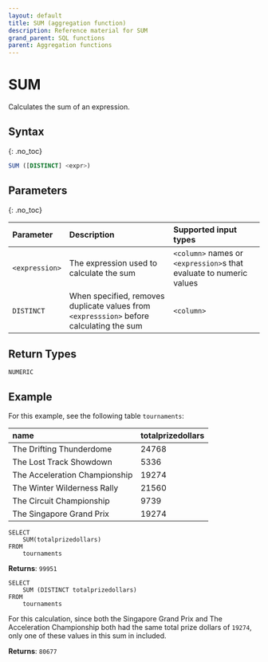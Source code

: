 ```yaml
---
layout: default
title: SUM (aggregation function)
description: Reference material for SUM
grand_parent: SQL functions
parent: Aggregation functions
---
```


# SUM

Calculates the sum of an expression.

## Syntax
{: .no_toc}

```sql
SUM ([DISTINCT] <expr>)
```
## Parameters 
{: .no_toc} 

| Parameter | Description                                     | Supported input types|
| :--------- | :----------------------------------------------|:-----------------------|
| `<expression>`   | The expression used to calculate the sum | `<column>` names or `<expression>`s that evaluate to numeric values |
| `DISTINCT` | When specified, removes duplicate values from `<expresssion>` before calculating the sum | `<column>` |

## Return Types
`NUMERIC` 

## Example

For this example, see the following table `tournaments`: 

| name                          | totalprizedollars |
| :-----------------------------| :-----------------| 
| The Drifting Thunderdome      | 24768             |
| The Lost Track Showdown       | 5336              |
| The Acceleration Championship | 19274             |
| The Winter Wilderness Rally   | 21560             |
| The Circuit Championship      | 9739              |
| The Singapore Grand Prix      | 19274             |

<!-- | firstname | score |
|:----------|:------|
| Deborah   |    90 |
| Albert    |    50 |
| Carol     |    11 |
| Frank     |    87 |
| Thomas    |    85 |
| Peter     |    50 |
| Sammy     |    90 |
| Humphrey  |    56 | -->


```
SELECT
	SUM(totalprizedollars)
FROM
	tournaments
```

**Returns**: `99951`

```
SELECT
	SUM (DISTINCT totalprizedollars)
FROM
	tournaments
```

For this calculation, since both the Singapore Grand Prix and The Acceleration Championship both had the same total prize dollars of `19274`, only one of these values in this sum in included. 

**Returns**: `80677`
